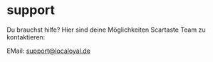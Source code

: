 # support

Du brauchst hilfe? Hier sind deine Möglichkeiten Scartaste Team zu kontaktieren:

EMail: support@localoyal.de
